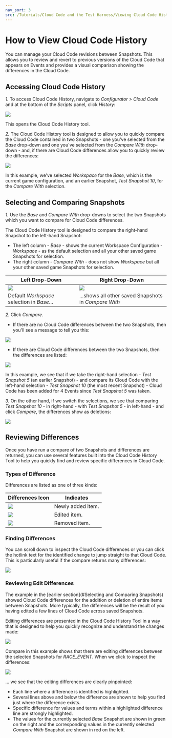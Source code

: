 ```yaml
---
nav_sort: 3
src: /Tutorials/Cloud Code and the Test Harness/Viewing Cloud Code History.md
---
```


# How to View Cloud Code History

You can manage your Cloud Code revisions between Snapshots. This allows you to review and revert to previous versions of the Cloud Code that appears on Events and provides a visual comparison showing the differences in the Cloud Code.

## Accessing Cloud Code History

*1.* To access Cloud Code History, navigate to *Configurator > Cloud Code* and at the bottom of the *Scripts* panel, click *History*:

![](img/CloudHistory/14.png)

This opens the Cloud Code History tool.

*2.* The Cloud Code History tool is designed to allow you to quickly compare the Cloud Code contained in two Snapshots - one you've selected from the *Base* drop-down and one you've selected from the *Compare With* drop-down - and, if there are Cloud Code differences allow you to quickly review the differences:

![](img/CloudHistory/15.png)

In this example, we've selected *Workspace* for the *Base*, which is the current game configuration, and an earlier Snapshot, *Test Snapshot 10*, for the *Compare With* selection.

## Selecting and Comparing Snapshots

*1.* Use the *Base* and *Compare With* drop-downs to select the two Snapshots which you want to compare for Cloud Code differences.

The Cloud Code History tool is designed to compare the right-hand Snapshot to the left-hand Snapshot:
* The left column - *Base* - shows the current Workspace Configuration - *Workspace* - as the default selection and all your other saved game Snapshots for selection.
* The right column - *Compare With* - does not show *Workspace* but all your other saved game Snapshots for selection.

**Left Drop-Down**  | **Right Drop-Down**
-----  | -----------
  ![](img/CloudHistory/16.png)  | ![](img/CloudHistory/17.png)
   Default *Workspace* selection in *Base*... | ...shows all other saved Snapshots in *Compare With*

*2.* Click *Compare*.
* If there are no Cloud Code differences between the two Snapshots, then you'll see a message to tell you this:

![](img/CloudHistory/18.png)

* If there are Cloud Code differences between the two Snapshots, then the differences are listed:

![](img/CloudHistory/19.png)

In this example, we see that if we take the right-hand selection - *Test Snapshot 5* (an earlier Snapshot) - and compare its Cloud Code with the left-hand selection - *Test Snapshot 10* (the most recent Snapshot) - Cloud Code has been added for 4 Events since *Test Snapshot 5* was taken.

*3.* On the other hand, if we switch the selections, we see that comparing *Test Snapshot 10* - in right-hand - with *Test Snapshot 5* - in left-hand - and click *Compare*, the differences show as deletions:

![](img/CloudHistory/20.png)


## Reviewing Differences

Once you have run a compare of two Snapshots and differences are returned, you can use several features built into the Cloud Code History Tool to help you quickly find and review specific differences in Cloud Code.

### Types of Difference

Differences are listed as one of three kinds:

**Differences Icon**  | **Indicates**
-----  | -----------
![](img/CloudHistory/22.png)  | Newly added item.
![](img/CloudHistory/24.png) | Edited item.
![](img/CloudHistory/23.png) | Removed item.


### Finding Differences

You can scroll down to inspect the Cloud Code differences or you can click the hotlink text for the identified change to jump straight to that Cloud Code. This is particularly useful if the compare returns many differences:

![](img/CloudHistory/21.png)

### Reviewing Edit Differences

The example in the [earlier section](#Selecting and Comparing Snapshots) showed Cloud Code differences for the addition or deletion of entire items between Snapshots. More typically, the differences will be the result of you having edited a few lines of Cloud Code across saved Snapshots.

Editing differences are presented in the Cloud Code History Tool in a way that is designed to help you quickly recognize and understand the changes made:

![](img/CloudHistory/25.png)

Compare in this example shows that there are editing differences between the selected Snapshots for *RACE_EVENT*. When we click to inspect the differences:

![](img/CloudHistory/26.png)

... we see that the editing differences are clearly pinpointed:
* Each line where a difference is identified is highlighted.
* Several lines above and below the difference are shown to help you find just where the difference exists.
* Specific difference for values and terms within a highlighted difference line are strongly highlighted.
* The values for the currently selected *Base* Snapshot are shown in green on the right and the corresponding values in the currently selected *Compare With* Snapshot are shown in red on the left.
